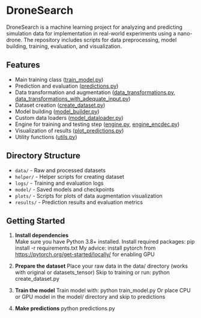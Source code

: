 # DroneSearch

DroneSearch is a machine learning project for analyzing and predicting simulation data for implementation in real-world experiments using a nano-drone.
The repository includes scripts for data preprocessing, model building, training, evaluation, and visualization.

## Features

- Main training class ([train_model.py](train_model.py))
- Prediction and evaluation ([predictions.py](predictions.py))
- Data transformation and augmentation ([data_transformations.py](data_transformations.py), [data_transformations_with_adequate_input.py](data_transformations_with_adequate_input.py))
- Dataset creation ([create_dataset.py](create_dataset.py))
- Model building ([model_builder.py](model_builder.py))
- Custom data loaders ([model_dataloader.py](model_dataloader.py))
- Engine for training and testing step ([engine.py](engine.py), [engine_encdec.py](engine_encdec.py))
- Visualization of results ([plot_predictions.py](plot_predictions.py))
- Utility functions ([utils.py](utils.py))

## Directory Structure

- `data/` - Raw and processed datasets
- `helper/` - Helper scripts for creating dataset
- `logs/` - Training and evaluation logs
- `model/` - Saved models and checkpoints
- `plots/` - Scripts for plots of data augmentation visualization
- `results/` - Prediction results and evaluation metrics

## Getting Started

1. **Install dependencies**  
   Make sure you have Python 3.8+ installed.   Install required packages:
   pip install -r requirements.txt
   My advice: install pytorch from https://pytorch.org/get-started/locally/ for enabling GPU

2. **Prepare the dataset**
    Place your raw data in the data/ directory (works with original or datasets_tensor)
    Skip to training or run:
    python create_dataset.py

3. **Train the model**
    Train model with:
    python train_model.py
    Or place CPU or GPU model in the model/ directory and skip to predictions

4. **Make predictions**
    python predictions.py
